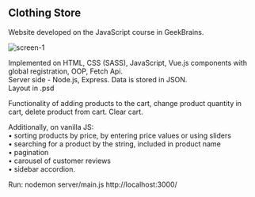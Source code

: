 ## Clothing Store
Website developed on the JavaScript course in GeekBrains.

![screen-1](https://user-images.githubusercontent.com/48284147/162563990-ab1eb7f5-abc9-489f-98d5-6086b0bf2028.jpg)

Implemented on HTML, CSS (SASS), JavaScript, Vue.js components with global registration, OOP, Fetch Api. \
Server side - Node.js, Express. Data is stored in JSON. \
Layout in .psd 

Functionality of adding products to the cart, 
change product quantity in cart, delete product from cart. 
Clear cart. 

Additionally, on vanilla JS: \
• sorting products by price, by entering price values or using sliders \
• searching for a product by the string, included in product name \
• pagination \
• carousel of customer reviews \
• sidebar accordion.


Run:
nodemon server/main.js
http://localhost:3000/
